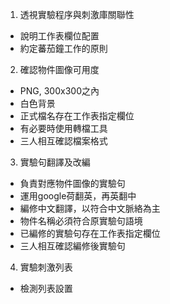 1. 透視實驗程序與刺激庫關聯性
  - 說明工作表欄位配置
  - 約定蕃茄鐘工作的原則
2. 確認物件圖像可用度
  - PNG, 300x300之內
  - 白色背景
  - 正式檔名存在工作表指定欄位
  - 有必要時使用轉檔工具
  - 三人相互確認檔案格式
3. 實驗句翻譯及改編
  - 負責對應物件圖像的實驗句
  - 運用google荷翻英，再英翻中
  - 編修中文翻譯，以符合中文脈絡為主
  - 物件名稱必須符合原實驗句語境
  - 已編修的實驗句存在工作表指定欄位
  - 三人相互確認編修後實驗句
4. 實驗刺激列表
  - 檢測列表設置